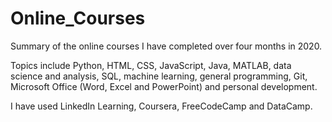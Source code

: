 # Online_Courses
 Summary of the online courses I have completed over four months in 2020. 
 
 Topics include Python, HTML, CSS, JavaScript, Java, MATLAB, data science and analysis, SQL, machine learning, general programming, Git, Microsoft Office (Word, Excel and PowerPoint) and personal development.
 
 I have used LinkedIn Learning, Coursera, FreeCodeCamp and DataCamp.
